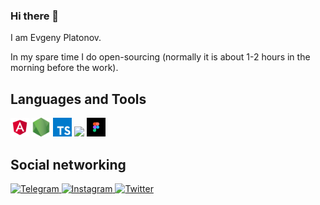 ### Hi there 👋

I am Evgeny Platonov.

In my spare time I do open-sourcing (normally it is about 1-2 hours in the morning before the work).

## Languages and Tools

<code><img height="30" src="https://raw.githubusercontent.com/github/explore/80688e429a7d4ef2fca1e82350fe8e3517d3494d/topics/angular/angular.png"></code>
<code><img height="30" src="https://raw.githubusercontent.com/github/explore/80688e429a7d4ef2fca1e82350fe8e3517d3494d/topics/nodejs/nodejs.png"></code>
<code><img height="30" src="https://raw.githubusercontent.com/github/explore/80688e429a7d4ef2fca1e82350fe8e3517d3494d/topics/typescript/typescript.png"></code>
<code><img height="30" src="https://habrastorage.org/webt/d0/g4/wj/d0g4wjovwabpzhaetmqydzwff1o.jpeg"></code>
<code><img height="30" src="https://raw.githubusercontent.com/github/explore/05d0f0dfceafd861bdf2b53559399dae7b2e2d8b/topics/figma/figma.png"></code>

## Social networking

<a href="https://t.me/ultramarine256" target="_blank">
  <img src="https://img.shields.io/badge/-Telegram-0088cc?style=flat-square&logo=telegram" alt="Telegram">
</a>
<a href="https://instagram.com/ultramar256" target="_blank">
  <img src="https://img.shields.io/badge/Instagram-E4405F?style=flat-square&logo=instagram&logoColor=white" alt="Instagram">
</a>
<a href="https://twitter.com/ultramarine256" target="_blank">
  <img src="https://img.shields.io/badge/-Twitter-1ca0f1?style=flat-square&labelColor=1ca0f1&logo=twitter&logoColor=white" alt="Twitter">
</a>



